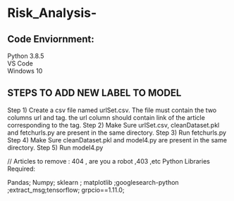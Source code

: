 # Risk_Analysis-

## Code Enviornment:

Python 3.8.5  
VS Code  
Windows 10  



## STEPS TO ADD NEW LABEL TO MODEL
Step 1) Create a csv file named urlSet.csv. The file must contain the two columns url and tag. the url column should contain link of the article corresponding to the tag.
Step 2) Make Sure urlSet.csv, cleanDataset.pkl and fetchurls.py are present in the same directory.
Step 3) Run fetchurls.py
Step 4) Make Sure cleanDataset.pkl and model4.py are present in the same directory.
Step 5) Run model4.py

//
Articles to remove : 404 , are you a robot ,403 ,etc
Python Libraries Required:

Pandas; Numpy; sklearn ; matplotlib ;googlesearch-python ;extract_msg;tensorflow; grpcio==1.11.0;
